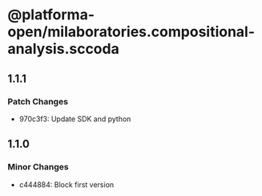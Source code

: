 # @platforma-open/milaboratories.compositional-analysis.sccoda

## 1.1.1

### Patch Changes

- 970c3f3: Update SDK and python

## 1.1.0

### Minor Changes

- c444884: Block first version
